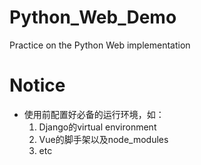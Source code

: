 # Python_Web_Demo
Practice on the Python Web implementation

# Notice
- 使用前配置好必备的运行环境，如：
    1. Django的virtual environment
    2. Vue的脚手架以及node_modules
    3. etc
